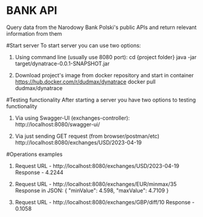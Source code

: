 # BANK API
Query data from the Narodowy Bank Polski's public APIs and return relevant information from them

#Start server
To start server you can use two options:

1) Using command line (usually use 8080 port):
cd {project folder}
java -jar target/dynatrace-0.0.1-SNAPSHOT.jar

2) Download project's image from docker repository and start in container
https://hub.docker.com/r/dudmax/dynatrace
docker pull dudmax/dynatrace

#Testing functionality
After starting a server you have two options to testing functionality
1) Via using Swagger-UI (exchanges-controller):
http://localhost:8080/swagger-ui/

2) Via just sending GET request (from browser/postman/etc)
http://localhost:8080/exchanges/USD/2023-04-19

#Operations examples
1) Request URL - http://localhost:8080/exchanges/USD/2023-04-19
Response - 4.2244

2) Request URL - http://localhost:8080/exchanges/EUR/minmax/35
Response in JSON:
{
  "minValue": 4.598,
  "maxValue": 4.7109
}

3) Request URL - http://localhost:8080/exchanges/GBP/diff/10
Response - 0.1058
